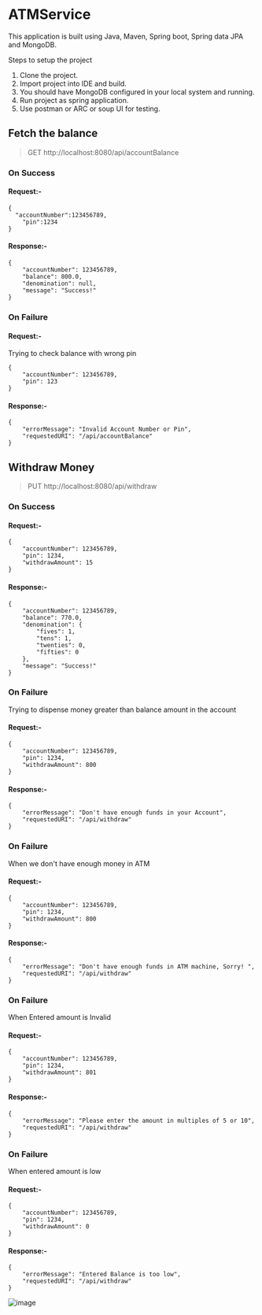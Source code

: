 # ATMService

This application is built using Java, Maven, Spring boot, Spring data JPA and MongoDB.

Steps to setup the project

1. Clone the project.
2. Import project into IDE and build.
3. You should have MongoDB configured in your local system and running.
4. Run project as spring application.
5. Use postman or ARC or soup UI for testing.

## Fetch the balance

> GET http://localhost:8080/api/accountBalance

### On Success

#### Request:-
```
{
  "accountNumber":123456789,
    "pin":1234
}
```

#### Response:-
```
{
    "accountNumber": 123456789,
    "balance": 800.0,
    "denomination": null,
    "message": "Success!"
}
```

### On Failure

#### Request:-

Trying to check balance with wrong pin

```
{
    "accountNumber": 123456789,
    "pin": 123
}
```

#### Response:- 

```
{
    "errorMessage": "Invalid Account Number or Pin",
    "requestedURI": "/api/accountBalance"
}
```

## Withdraw Money

> PUT http://localhost:8080/api/withdraw

### On Success

#### Request:-
```
{
    "accountNumber": 123456789,
    "pin": 1234,
    "withdrawAmount": 15
}
```

#### Response:-
```
{
    "accountNumber": 123456789,
    "balance": 770.0,
    "denomination": {
        "fives": 1,
        "tens": 1,
        "twenties": 0,
        "fifties": 0
    },
    "message": "Success!"
}
```

### On Failure

Trying to dispense money greater than balance amount in the account 

#### Request:-
```
{
    "accountNumber": 123456789,
    "pin": 1234,
    "withdrawAmount": 800
}
```

#### Response:- 

```
{
    "errorMessage": "Don't have enough funds in your Account",
    "requestedURI": "/api/withdraw"
}
```
### On Failure

When we don't have enough money in ATM

#### Request:-

```
{
    "accountNumber": 123456789,
    "pin": 1234,
    "withdrawAmount": 800
}
```

#### Response:- 

```
{
    "errorMessage": "Don't have enough funds in ATM machine, Sorry! ",
    "requestedURI": "/api/withdraw"
}
```
### On Failure

When Entered amount is Invalid

#### Request:-

```
{
    "accountNumber": 123456789,
    "pin": 1234,
    "withdrawAmount": 801
}
```

#### Response:- 

```
{
    "errorMessage": "Please enter the amount in multiples of 5 or 10",
    "requestedURI": "/api/withdraw"
}
```

### On Failure
 When entered amount is low
#### Request:-

```
{
    "accountNumber": 123456789,
    "pin": 1234,
    "withdrawAmount": 0
}
```

#### Response:- 

```
{
    "errorMessage": "Entered Balance is too low",
    "requestedURI": "/api/withdraw"
}
```

![image](https://user-images.githubusercontent.com/46936243/175803614-b97432f0-3aae-486a-89bb-a856753db83a.png)

